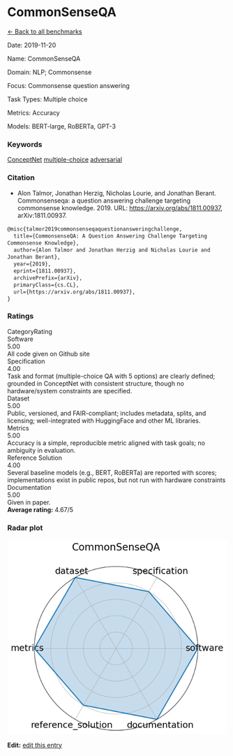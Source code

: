 # CommonSenseQA

<p><a class="md-button back-link" href="../">← Back to all benchmarks</a></p>
<div class="info-block meta-block">
  <p class="meta-row"><span class="meta-label">Date</span><span class="meta-sep">:</span> <span class="meta-value">2019-11-20</span></p>
  <p class="meta-row"><span class="meta-label">Name</span><span class="meta-sep">:</span> <span class="meta-value">CommonSenseQA</span></p>
  <p class="meta-row"><span class="meta-label">Domain</span><span class="meta-sep">:</span> <span class="meta-value">NLP; Commonsense</span></p>
  <p class="meta-row"><span class="meta-label">Focus</span><span class="meta-sep">:</span> <span class="meta-value">Commonsense question answering</span></p>
  <p class="meta-row"><span class="meta-label">Task Types</span><span class="meta-sep">:</span> <span class="meta-value">Multiple choice</span></p>
  <p class="meta-row"><span class="meta-label">Metrics</span><span class="meta-sep">:</span> <span class="meta-value">Accuracy</span></p>
  <p class="meta-row"><span class="meta-label">Models</span><span class="meta-sep">:</span> <span class="meta-value">BERT-large, RoBERTa, GPT-3</span></p>
</div>
<h3>Keywords</h3>

<div class="chips"><a class="chip chip-link" href="../#kw=ConceptNet">ConceptNet</a> <a class="chip chip-link" href="../#kw=multiple-choice">multiple-choice</a> <a class="chip chip-link" href="../#kw=adversarial">adversarial</a> </div>
<h3>Citation</h3>

- Alon Talmor, Jonathan Herzig, Nicholas Lourie, and Jonathan Berant. Commonsenseqa: a question answering challenge targeting commonsense knowledge. 2019. URL: https://arxiv.org/abs/1811.00937, arXiv:1811.00937.

<pre><code class="language-bibtex">@misc{talmor2019commonsenseqaquestionansweringchallenge,
  title={CommonsenseQA: A Question Answering Challenge Targeting Commonsense Knowledge}, 
  author={Alon Talmor and Jonathan Herzig and Nicholas Lourie and Jonathan Berant},
  year={2019},
  eprint={1811.00937},
  archivePrefix={arXiv},
  primaryClass={cs.CL},
  url={https://arxiv.org/abs/1811.00937}, 
}</code></pre>
<h3>Ratings</h3>
<div class="ratings-grid">
  <div class="ratings-head ratings-cell"><span>Category</span><span>Rating</span></div>
  <div class="rating-item">  <div class="rating-cat">Software</div>  <div class="rating-badge">5.00</div>  <div class="rating-bar"><span style="width:100%"></span></div>  <div class="rating-reason">All code given on Github site
</div></div><div class="rating-item">  <div class="rating-cat">Specification</div>  <div class="rating-badge">4.00</div>  <div class="rating-bar"><span style="width:80%"></span></div>  <div class="rating-reason">Task and format (multiple-choice QA with 5 options) are clearly defined; grounded in ConceptNet with consistent structure, though no hardware/system constraints are specified.
</div></div><div class="rating-item">  <div class="rating-cat">Dataset</div>  <div class="rating-badge">5.00</div>  <div class="rating-bar"><span style="width:100%"></span></div>  <div class="rating-reason">Public, versioned, and FAIR-compliant; includes metadata, splits, and licensing; well-integrated with HuggingFace and other ML libraries.
</div></div><div class="rating-item">  <div class="rating-cat">Metrics</div>  <div class="rating-badge">5.00</div>  <div class="rating-bar"><span style="width:100%"></span></div>  <div class="rating-reason">Accuracy is a simple, reproducible metric aligned with task goals; no ambiguity in evaluation.
</div></div><div class="rating-item">  <div class="rating-cat">Reference Solution</div>  <div class="rating-badge">4.00</div>  <div class="rating-bar"><span style="width:80%"></span></div>  <div class="rating-reason">Several baseline models (e.g., BERT, RoBERTa) are reported with scores; implementations exist in public repos, but not run with hardware constraints
</div></div><div class="rating-item">  <div class="rating-cat">Documentation</div>  <div class="rating-badge">5.00</div>  <div class="rating-bar"><span style="width:100%"></span></div>  <div class="rating-reason">Given in paper.
</div></div>
</div>
<div class="avg-rating">  <strong>Average rating:</strong> <span class="badge badge--ok badge--sm">4.67/5</span></div><h3>Radar plot</h3>

<div class="radar-wrap"><img class="radar-img" alt="CommonSenseQA radar" src="../../../tex/images/commonsenseqa_radar.png" /></div>

<p><strong>Edit:</strong> <a href="https://github.com/mlcommons-science/benchmark/tree/main/source">edit this entry</a></p>

